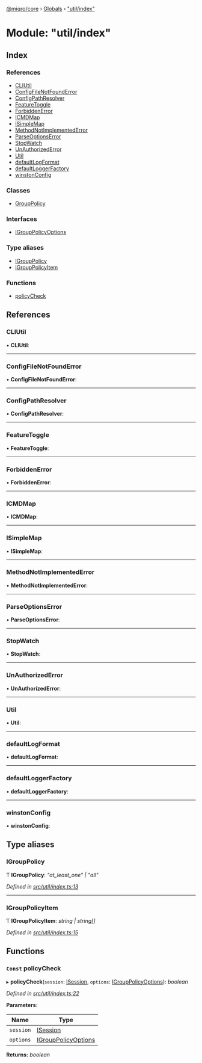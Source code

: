 [@miqro/core](../README.md) › [Globals](../globals.md) › ["util/index"](_util_index_.md)

# Module: "util/index"

## Index

### References

* [CLIUtil](_util_index_.md#cliutil)
* [ConfigFileNotFoundError](_util_index_.md#configfilenotfounderror)
* [ConfigPathResolver](_util_index_.md#configpathresolver)
* [FeatureToggle](_util_index_.md#featuretoggle)
* [ForbiddenError](_util_index_.md#forbiddenerror)
* [ICMDMap](_util_index_.md#icmdmap)
* [ISimpleMap](_util_index_.md#isimplemap)
* [MethodNotImplementedError](_util_index_.md#methodnotimplementederror)
* [ParseOptionsError](_util_index_.md#parseoptionserror)
* [StopWatch](_util_index_.md#stopwatch)
* [UnAuthorizedError](_util_index_.md#unauthorizederror)
* [Util](_util_index_.md#util)
* [defaultLogFormat](_util_index_.md#defaultlogformat)
* [defaultLoggerFactory](_util_index_.md#defaultloggerfactory)
* [winstonConfig](_util_index_.md#winstonconfig)

### Classes

* [GroupPolicy](../classes/_util_index_.grouppolicy.md)

### Interfaces

* [IGroupPolicyOptions](../interfaces/_util_index_.igrouppolicyoptions.md)

### Type aliases

* [IGroupPolicy](_util_index_.md#igrouppolicy)
* [IGroupPolicyItem](_util_index_.md#igrouppolicyitem)

### Functions

* [policyCheck](_util_index_.md#const-policycheck)

## References

###  CLIUtil

• **CLIUtil**:

___

###  ConfigFileNotFoundError

• **ConfigFileNotFoundError**:

___

###  ConfigPathResolver

• **ConfigPathResolver**:

___

###  FeatureToggle

• **FeatureToggle**:

___

###  ForbiddenError

• **ForbiddenError**:

___

###  ICMDMap

• **ICMDMap**:

___

###  ISimpleMap

• **ISimpleMap**:

___

###  MethodNotImplementedError

• **MethodNotImplementedError**:

___

###  ParseOptionsError

• **ParseOptionsError**:

___

###  StopWatch

• **StopWatch**:

___

###  UnAuthorizedError

• **UnAuthorizedError**:

___

###  Util

• **Util**:

___

###  defaultLogFormat

• **defaultLogFormat**:

___

###  defaultLoggerFactory

• **defaultLoggerFactory**:

___

###  winstonConfig

• **winstonConfig**:

## Type aliases

###  IGroupPolicy

Ƭ **IGroupPolicy**: *"at_least_one" | "all"*

*Defined in [src/util/index.ts:13](https://github.com/claukers/miqro-core/blob/6617130/src/util/index.ts#L13)*

___

###  IGroupPolicyItem

Ƭ **IGroupPolicyItem**: *string | string[]*

*Defined in [src/util/index.ts:15](https://github.com/claukers/miqro-core/blob/6617130/src/util/index.ts#L15)*

## Functions

### `Const` policyCheck

▸ **policyCheck**(`session`: [ISession](../interfaces/_service_common_index_.isession.md), `options`: [IGroupPolicyOptions](../interfaces/_util_index_.igrouppolicyoptions.md)): *boolean*

*Defined in [src/util/index.ts:22](https://github.com/claukers/miqro-core/blob/6617130/src/util/index.ts#L22)*

**Parameters:**

Name | Type |
------ | ------ |
`session` | [ISession](../interfaces/_service_common_index_.isession.md) |
`options` | [IGroupPolicyOptions](../interfaces/_util_index_.igrouppolicyoptions.md) |

**Returns:** *boolean*
